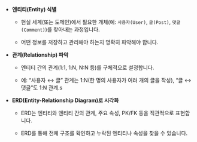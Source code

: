 - **엔티티(Entity) 식별**
    
    - 현실 세계(또는 도메인)에서 필요한 개체(예: `사용자(User)`, `글(Post)`, `댓글(Comment)`)를 찾아내는 과정입니다.
    
    - 어떤 정보를 저장하고 관리해야 하는지 명확히 파악해야 합니다.
        
- **관계(Relationship) 파악**
    
    - 엔티티 간의 관계(1:1, 1:N, N:N 등)를 구체적으로 설정합니다.
        
    - 예: “사용자 ↔ 글” 관계는 1:N(한 명의 사용자가 여러 개의 글을 작성), “글 ↔ 댓글”도 1:N 관계.s
        
- **ERD(Entity-Relationship Diagram)로 시각화**
    
    - ERD는 엔티티와 엔티티 간의 관계, 주요 속성, PK/FK 등을 직관적으로 표현합니다.
        
    - ERD를 통해 전체 구조를 확인하고 누락된 엔티티나 속성을 찾을 수 있습니다.